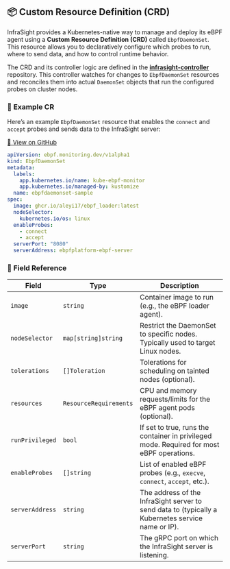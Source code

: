 
## 📦 Custom Resource Definition (CRD)

InfraSight provides a Kubernetes-native way to manage and deploy its eBPF agent using a **Custom Resource Definition (CRD)** called `EbpfDaemonSet`. This resource allows you to declaratively configure which probes to run, where to send data, and how to control runtime behavior.

The CRD and its controller logic are defined in the [**infrasight-controller**](https://github.com/ALEYI17/infrasight-controller) repository. This controller watches for changes to `EbpfDaemonSet` resources and reconciles them into actual `DaemonSet` objects that run the configured probes on cluster nodes.

### 📄 Example CR

Here’s an example `EbpfDaemonSet` resource that enables the `connect` and `accept` probes and sends data to the InfraSight server:

[🔗 View on GitHub](https://github.com/ALEYI17/infrasight-controller/blob/main/config/samples/ebpf_v1alpha1_ebpfdaemonset.yaml)

```yaml
apiVersion: ebpf.monitoring.dev/v1alpha1
kind: EbpfDaemonSet
metadata:
  labels:
    app.kubernetes.io/name: kube-ebpf-monitor
    app.kubernetes.io/managed-by: kustomize
  name: ebpfdaemonset-sample
spec:
  image: ghcr.io/aleyi17/ebpf_loader:latest
  nodeSelector:
    kubernetes.io/os: linux 
  enableProbes:
    - connect
    - accept
  serverPort: "8080"
  serverAddress: ebpfplatform-ebpf-server
```

### 🧾 Field Reference

| Field           | Type                   | Description                                                                                       |
| --------------- | ---------------------- | ------------------------------------------------------------------------------------------------- |
| `image`         | `string`               | Container image to run (e.g., the eBPF loader agent).                                             |
| `nodeSelector`  | `map[string]string`    | Restrict the DaemonSet to specific nodes. Typically used to target Linux nodes.                   |
| `tolerations`   | `[]Toleration`         | Tolerations for scheduling on tainted nodes (optional).                                           |
| `resources`     | `ResourceRequirements` | CPU and memory requests/limits for the eBPF agent pods (optional).                                |
| `runPrivileged` | `bool`                 | If set to true, runs the container in privileged mode. Required for most eBPF operations.         |
| `enableProbes`  | `[]string`             | List of enabled eBPF probes (e.g., `execve`, `connect`, `accept`, etc.).                          |
| `serverAddress` | `string`               | The address of the InfraSight server to send data to (typically a Kubernetes service name or IP). |
| `serverPort`    | `string`               | The gRPC port on which the InfraSight server is listening.                                        |


